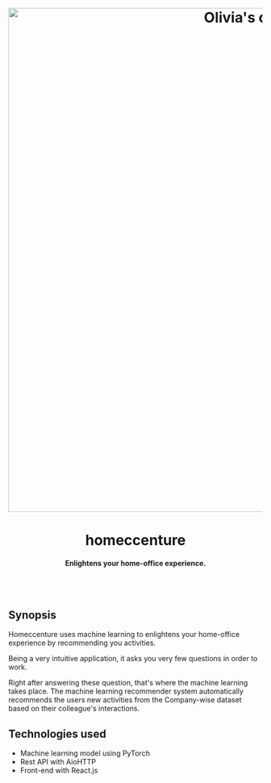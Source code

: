 <h1 align="center">
  <br>
  <img src="https://user-images.githubusercontent.com/15371828/111896644-6a790c00-8a1b-11eb-9176-b3efa2274f45.png" alt="Olivia's character" width="1000">
  <br>
</h1>

<h1 align="center">homeccenture</h1>
<h4 align="center">Enlightens your home-office experience.</h4>

<br/><br/>

## Synopsis
Homeccenture uses machine learning to enlightens your home-office experience by recommending you activities.

Being a very intuitive application, it asks you very few questions in order to work.

Right after answering these question, that's where the machine learning takes place. The machine learning recommender system automatically recommends the users new activities from the Company-wise dataset based on their colleague's interactions.



## Technologies used
- Machine learning model using PyTorch
- Rest API with AioHTTP
- Front-end with React.js

